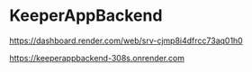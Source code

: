 # KeeperAppBackend

https://dashboard.render.com/web/srv-cjmp8i4dfrcc73aq01h0


https://keeperappbackend-308s.onrender.com
